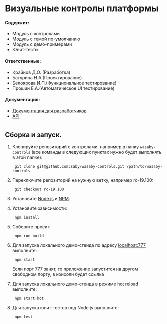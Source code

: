 # Визуальные контролы платформы
#### Содержит:
- Модуль с контролами
- Модуль с темой по-умолчанию
- Модуль с демо-примерами
- Юнит-тесты
#### Ответственные:
- Крайнов Д.О. (Разработка)
- Батурина Н.А.(Проектирование)
- Белоярова И.П.(Функциональное тестирование)
- Прошин Е.А.(Автоматическое UI тестирование)
#### Документация:
- [Документация для разработчиков](https://wasaby.dev/doc/platform/controls/)
- [API](https://wasaby.dev/docs/js/Controls/)
#
## Сборка и запуск.

1. Клонируйте репозиторий с контролами, например в папку `wasaby-controls` (все команды в следующих пунктах нужно будет выполнять в этой папке):

        git clone git@github.com:saby/wasaby-controls.git /path/to/wasaby-controls

1. Переключите репозиторий на нужную ветку, например rc-19.100:

        git checkout rc-19.100

1. Установите [Node.js](http://nodejs.org/) и [NPM](http://npmjs.com).

1. Установите зависимости:

        npm install

1. Cоберите проект:

        npm run build

1. Для запуска локального демо-стенда по адресу [localhost:777](http://localhost:777/) выполните:

        npm start

    Если порт 777 занят, то приложение запустится на другом свободном порту, в консоли будет ссылка

1. Для запуска локального демо-стенда в режиме hot reload выполните:

        npm start:hot

1. Для запуска юнит-тестов под Node.js выполните:

        npm test